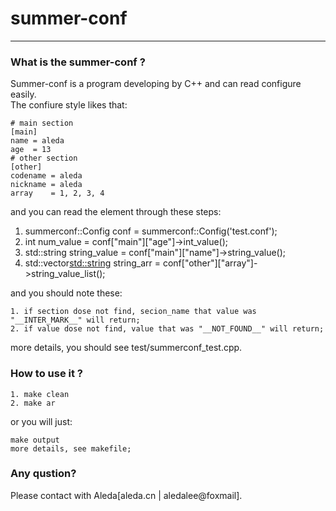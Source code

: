 # summer-conf
--------------------------------------------------
### What is the summer-conf ?
Summer-conf is a program developing by C++ and 
can read configure easily.    
The confiure style likes that:    

    # main section
    [main]
    name = aleda
    age  = 13
    # other section
    [other]
    codename = aleda
    nickname = aleda
    array    = 1, 2, 3, 4

and you can read the element through these steps:    

1. summerconf::Config conf = summerconf::Config('test.conf');    
2. int num_value = conf["main"]["age"]->int_value();    
3. std::string string_value = conf["main"]["name"]->string_value();    
4. std::vector<std::string> string_arr = conf["other"]["array"]->string_value_list();    

and you should note these:    

    1. if section dose not find, secion_name that value was "__INTER_MARK__" will return;
    2. if value dose not find, value that was "__NOT_FOUND__" will return;

more details, you should see test/summerconf_test.cpp.    

### How to use it ?

    1. make clean
    2. make ar

or you will just:    

    make output
    more details, see makefile;

### Any qustion?
Please contact with Aleda[aleda.cn | aledalee@foxmail].    
